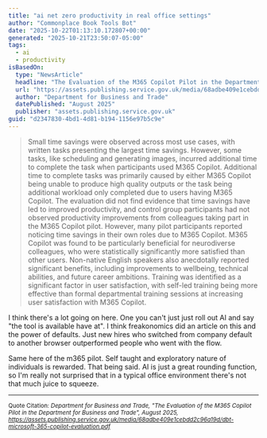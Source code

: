 ```yaml
---
title: "ai net zero productivity in real office settings"
author: "Commonplace Book Tools Bot"
date: "2025-10-22T01:13:10.172807+00:00"
generated: "2025-10-21T23:50:07-05:00"
tags:
  - ai
  - productivity
isBasedOn:
  type: "NewsArticle"
  headline: "The Evaluation of the M365 Copilot Pilot in the Department for Business and Trade"
  url: "https://assets.publishing.service.gov.uk/media/68adbe409e1cebdd2c96a19d/dbt-microsoft-365-copilot-evaluation.pdf"
  author: "Department for Business and Trade"
  datePublished: "August 2025"
  publisher: "assets.publishing.service.gov.uk"
guid: "d2347830-4bd1-4d81-b194-1156e97b5c9e"
---
```


> Small time savings were observed across most use cases, with written tasks presenting
the largest time savings. However, some tasks, like scheduling and generating images,
incurred additional time to complete the task when participants used M365 Copilot.
Additional time to complete tasks was primarily caused by either M365 Copilot being
unable to produce high quality outputs or the task being additional workload only
completed due to users having M365 Copilot. The evaluation did not find evidence that
time savings have led to improved productivity, and control group participants had not
observed productivity improvements from colleagues taking part in the M365 Copilot pilot.
However, many pilot participants reported noticing time savings in their own roles due to
M365 Copilot.
> M365 Copilot was found to be particularly beneficial for neurodiverse colleagues, who
were statistically significantly more satisfied than other users. Non-native English
speakers also anecdotally reported significant benefits, including improvements to
wellbeing, technical abilities, and future career ambitions. Training was identified as a
significant factor in user satisfaction, with self-led training being more effective than formal
departmental training sessions at increasing user satisfaction with M365 Copilot.

I think there's a lot going on here. One you can't just just roll out AI and say "the tool is available have at". I think freakonomics did an article on this and the power of defaults. Just new hires who switched from company default to another browser outperformed people who went with the flow.

Same here of the m365 pilot. Self taught and exploratory nature of individuals is rewarded. That being said. AI is just a great rounding function, so I'm really not surprised that in a typical office environment there's not that much juice to squeeze.

---

<sub>Quote Citation: <cite>Department for Business and Trade, "The Evaluation of the M365 Copilot Pilot in the Department for Business and Trade", August 2025, <a href="https://assets.publishing.service.gov.uk/media/68adbe409e1cebdd2c96a19d/dbt-microsoft-365-copilot-evaluation.pdf">https://assets.publishing.service.gov.uk/media/68adbe409e1cebdd2c96a19d/dbt-microsoft-365-copilot-evaluation.pdf</a></cite></sub>